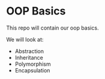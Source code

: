 # OOP Basics

This repo will contain our oop basics.

We will look at:
- Abstraction
- Inheritance
- Polymorphism
- Encapsulation 
